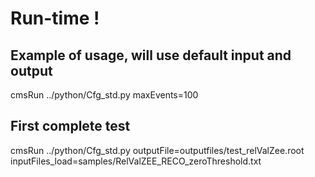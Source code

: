 # Run-time !

## Example of usage, will use default input and output
cmsRun ../python/Cfg_std.py maxEvents=100

## First complete test 
cmsRun ../python/Cfg_std.py outputFile=outputfiles/test_relValZee.root inputFiles_load=samples/RelValZEE_RECO_zeroThreshold.txt 

